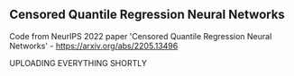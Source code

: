 ## Censored Quantile Regression Neural Networks
Code from NeurIPS 2022 paper 'Censored Quantile Regression Neural Networks' - https://arxiv.org/abs/2205.13496


UPLOADING EVERYTHING SHORTLY
